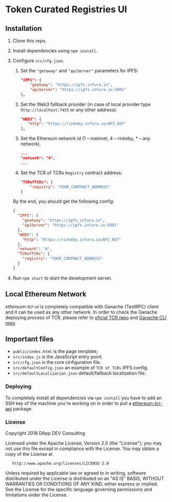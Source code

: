 # Token Curated Registries UI

## Installation
1. Clone this repo.
2. Install dependencies using `npm install`.
3. Configure `src/cfg.json`.
    1. Set the `"geteway"` and `"apiServer"` parameters for IPFS:
    
        ```json
        "IPFS": {
            "geatway": "https://ipfs.infura.io",
            "apiServer": "https://ipfs.infura.io:5001"
        },
        ```
    
    2. Set the Web3 fallback provider (in case of local provider type `http://localhost:7455` or any other address): 
    
         ```json
        "WEB3": {
            "http": "https://rinkeby.infura.io/API_KEY"
        },
        ```
        
    3. Set the Ethereum network id (1 – mainnet, 4 – rinkeby, * – any network). 
    
        ```json
        ...
        "network": "4",
        ...
        ```
        
    4. Set the TCR of TCRs `Registry` contract address:
    
        ```json
        "TCRofTCRs": {
            "registry": "YOUR_CONTRACT_ADDRESS"
        }
        ```
        
    By the end, you should get the following config:
    ```json
    {
      "IPFS": {
        "geatway": "https://ipfs.infura.io",
        "apiServer": "https://ipfs.infura.io:5001"
      },
      "WEB3": {
        "http": "https://rinkeby.infura.io/API_KEY"
      },
      "network": "4",
      "TCRofTCRs": {
        "registry": "YOUR_CONTRACT_ADDRESS"
      }
    }
    ```
    
4. Run `npm start` to start the development server.

## Local Ethereum Network
*ethereum-tcr-ui* is completely compatible with Ganache (TestRPC) client and it can be used as any other network.
In order to check the Ganache deploying process of TCR, please refer to [oficial TCR repo](https://github.com/skmgoldin/tcr) and [Ganache CLI repo](https://github.com/trufflesuite/ganache-cli)

## Important files

* `public/index.html` is the page template;
* `src/index.js` is the JavaScript entry point.
* `src/cfg.json` is the core cinfiguration file.
* `src/defaultConfig.json` an example of `TCR of TCRs` IPFS config.
* `src/defaultLocalization.json` default/fallback localization file.

### Deploying
To completely install all dependencies via `npm install` you have to add an SSH key of the machine you're working on in order to pull a [ethereum-tcr-api](https://gitlab.com/ethereum-tcr/ethereum-tcr-api) package.

### License
   Copyright 2018  DApp DEV Consulting

   Licensed under the Apache License, Version 2.0 (the "License");
   you may not use this file except in compliance with the License.
   You may obtain a copy of the License at

       http://www.apache.org/licenses/LICENSE-2.0

   Unless required by applicable law or agreed to in writing, software
   distributed under the License is distributed on an "AS IS" BASIS,
   WITHOUT WARRANTIES OR CONDITIONS OF ANY KIND, either express or implied.
   See the License for the specific language governing permissions and
   limitations under the License.
